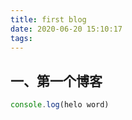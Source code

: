 ```yaml
---
title: first blog
date: 2020-06-20 15:10:17
tags:
---
```


##  一、第一个博客

```js
console.log(helo word)
```

